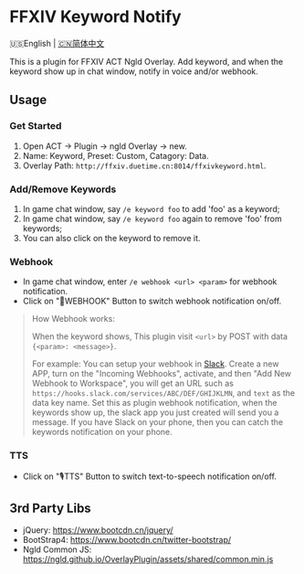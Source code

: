 # FFXIV Keyword Notify

🇺🇸English | [🇨🇳简体中文](README-CN.md)

This is a plugin for FFXIV ACT Ngld Overlay. Add keyword, and when the keyword show up in chat window, notify in voice and/or webhook.

## Usage
### Get Started
1. Open ACT → Plugin → ngld Overlay → new.
2. Name: Keyword, Preset: Custom, Catagory: Data.
3. Overlay Path: `http://ffxiv.duetime.cn:8014/ffxivkeyword.html`.

### Add/Remove Keywords
1. In game chat window, say `/e keyword foo` to add 'foo' as a keyword;
2. In game chat window, say `/e keyword foo` again to remove 'foo' from keywords;
3. You can also click on the keyword to remove it.

### Webhook
* In game chat window, enter `/e webhook <url> <param>` for webhook notification.
* Click on "📡WEBHOOK" Button to switch webhook notification on/off.

> How Webhook works:
>
> When the keyword shows, This plugin visit `<url>` by POST with data `{<param>: <message>}`.
>
> For example: You can setup your webhook in [Slack](https://api.slack.com/apps). Create a new APP, turn on the "Incoming Webhooks", activate, and then "Add New Webhook to Workspace", you will get an URL such as `https://hooks.slack.com/services/ABC/DEF/GHIJKLMN`, and `text` as the data key name. Set this as plugin webhook notification, when the keywords show up, the slack app you just created will send you a message. If you have Slack on your phone, then you can catch the keywords notification on your phone.

### TTS
* Click on "🎙TTS" Button to switch text-to-speech notification on/off.

## 3rd Party Libs
* jQuery: https://www.bootcdn.cn/jquery/
* BootStrap4: https://www.bootcdn.cn/twitter-bootstrap/
* Ngld Common JS: https://ngld.github.io/OverlayPlugin/assets/shared/common.min.js
